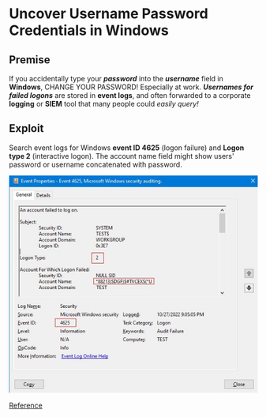 # Uncover Username Password Credentials in Windows

## Premise 

If you accidentally type your ***password*** into the ***username*** field in 
**Windows**, CHANGE YOUR PASSWORD!  Especially at work.  ***Usernames for failed 
logons*** are stored in **event logs**, and often forwarded to a corporate 
**logging** or **SIEM** tool that many people could *easily query!*

## Exploit

Search event logs for Windows **event ID 4625** (logon failure) and **Logon 
type 2** (interactive logon). The account name field might show users' 
password or username concatenated with password.

![Event ID 4625](./pictures/win-post-exploit-creds-uncover-winevt.jpeg)

[Reference](https://www.linkedin.com/feed/update/urn:li:activity:6991615839225466880/)
